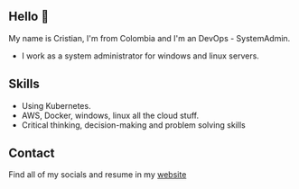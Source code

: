 ## Hello 👋

My name is Cristian, I'm from Colombia and I'm an DevOps - SystemAdmin.

* I work as a system administrator for windows and linux servers.

## Skills

* Using Kubernetes.
* AWS, Docker, windows, linux all the cloud stuff.
* Critical thinking, decision-making and problem solving skills

## Contact

Find all of my socials and resume in my [website](https://cristiandavid.online)
